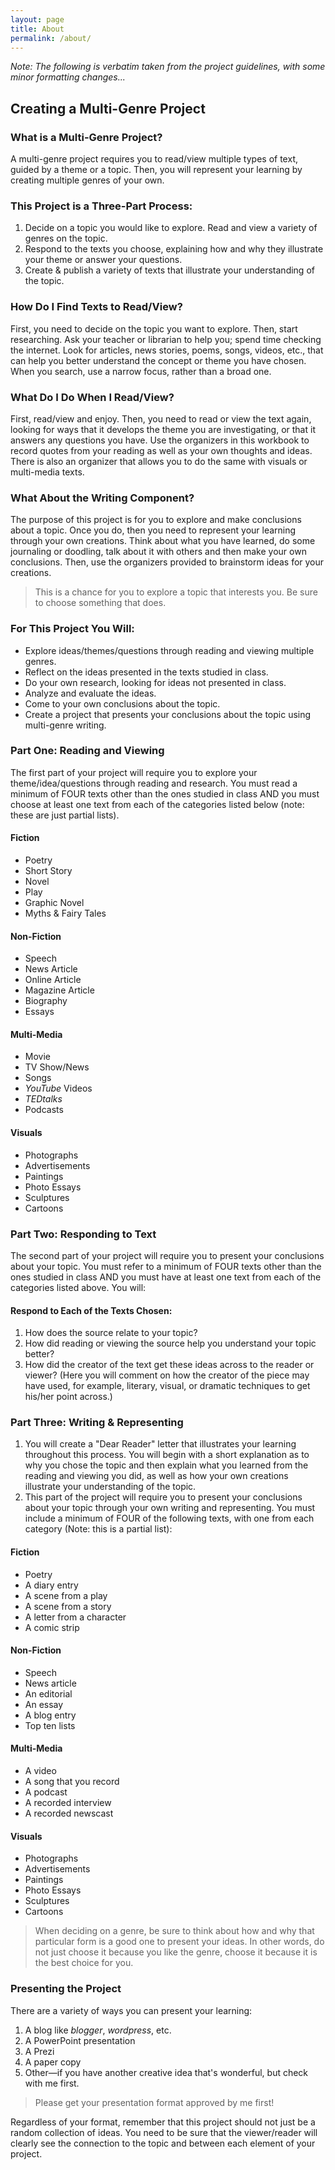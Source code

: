 ```yaml
---
layout: page
title: About
permalink: /about/
---
```


*Note: The following is verbatim taken from the project guidelines, with some minor formatting changes...*

## Creating a Multi-Genre Project

### What is a Multi-Genre Project?
A multi-genre project requires you to read/view multiple types of text, guided by a theme or a topic. Then, you will represent your learning by creating multiple genres of your own.

### This Project is a Three-Part Process:
1. Decide on a topic you would like to explore. Read and view a variety of genres on the topic.
2. Respond to the texts you choose, explaining how and why they illustrate your theme or answer your questions.
3. Create &amp; publish a variety of texts that illustrate your understanding of the topic.

### How Do I Find Texts to Read/View?
First, you need to decide on the topic you want to explore. Then, start researching. Ask your teacher or librarian to help you; spend time checking the internet. Look for articles, news stories, poems, songs, videos, etc., that can help you better understand the concept or theme you have chosen. When you search, use a narrow focus, rather than a broad one.

### What Do I Do When I Read/View?
First, read/view and enjoy. Then, you need to read or view the text again, looking for ways that it develops the theme you are investigating, or that it answers any questions you have. Use the organizers in this workbook to record quotes from your reading as well as your own thoughts and ideas. There is also an organizer that allows you to do the same with visuals or multi-media texts.

### What About the Writing Component?
The purpose of this project is for you to explore and make conclusions about a topic. Once you do, then you need to represent your learning through your own creations. Think about what you have learned, do some journaling or doodling, talk about it with others and then make your own conclusions. Then, use the organizers provided to brainstorm ideas for your creations.

> This is a chance for you to explore a topic that interests you. Be sure to choose something that does.

### For This Project You Will:
* Explore ideas/themes/questions through reading and viewing multiple genres.
* Reflect on the ideas presented in the texts studied in class.
* Do your own research, looking for ideas not presented in class.
* Analyze and evaluate the ideas.
* Come to your own conclusions about the topic.
* Create a project that presents your conclusions about the topic using multi-genre writing.

### Part One: Reading and Viewing
The first part of your project will require you to explore your theme/idea/questions through reading and research. You must read a minimum of FOUR texts other than the ones studied in class AND you must choose at least one text from each of the categories listed below (note: these are just partial lists).

#### Fiction
* Poetry
* Short Story
* Novel
* Play
* Graphic Novel
* Myths & Fairy Tales

#### Non-Fiction
* Speech
* News Article
* Online Article
* Magazine Article
* Biography
* Essays

#### Multi-Media
* Movie
* TV Show/News
* Songs
* *YouTube* Videos
* *TEDtalks*
* Podcasts

#### Visuals
* Photographs
* Advertisements
* Paintings
* Photo Essays
* Sculptures
* Cartoons

### Part Two: Responding to Text
The second part of your project will require you to present your conclusions about your topic. You must refer to a minimum of FOUR texts other than the ones studied in class AND you must have at least one text from each of the categories listed above. You will:

#### Respond to Each of the Texts Chosen:
1. How does the source relate to your topic?
2. How did reading or viewing the source help you understand your topic better?
3. How did the creator of the text get these ideas across to the reader or viewer? (Here you will comment on how the creator of the piece may have used, for example, literary, visual, or dramatic techniques to get his/her point across.)

### Part Three: Writing &amp; Representing
1. You will create a "Dear Reader" letter that illustrates your learning throughout this process. You will begin with a short explanation as to why you  chose the topic and then explain what you learned from the reading and viewing you did, as well as how your own creations illustrate your understanding of the topic.
2. This part of the project will require you to present your conclusions about your topic through your own writing and representing. You must include a minimum of FOUR of the following texts, with one from each category (Note: this is a partial list):

#### Fiction
* Poetry
* A diary entry
* A scene from a play
* A scene from a story
* A letter from a character
* A comic strip

#### Non-Fiction
* Speech
* News article
* An editorial
* An essay
* A blog entry
* Top ten lists

#### Multi-Media
* A video
* A song that you record
* A podcast
* A recorded interview
* A recorded newscast

#### Visuals
* Photographs
* Advertisements
* Paintings
* Photo Essays
* Sculptures
* Cartoons

> When deciding on a genre, be sure to think about how and why that particular form is a good one to present your ideas. In other words, do not just choose it because you like the genre, choose it because it is the best choice for you.

### Presenting the Project
There are a variety of ways you can present your learning:
1. A blog like *blogger*, *wordpress*, etc.
2. A PowerPoint presentation
3. A Prezi
4. A paper copy
5. Other&mdash;if you have another creative idea that's wonderful, but check with me first.

> Please get your presentation format approved by me first!

Regardless of your format, remember that this project should not just be a random collection of ideas. You need to be sure that the viewer/reader will clearly see the connection to the topic and between each element of your project. 
